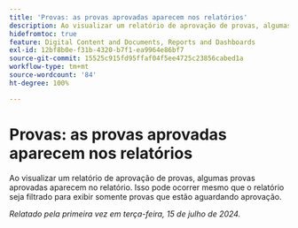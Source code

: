 ```yaml
---
title: 'Provas: as provas aprovadas aparecem nos relatórios'
description: Ao visualizar um relatório de aprovação de provas, algumas provas aprovadas aparecem no relatório. Isso pode ocorrer mesmo que o relatório seja filtrado para exibir somente provas que estão aguardando aprovação.
hidefromtoc: true
feature: Digital Content and Documents, Reports and Dashboards
exl-id: 12bf8b0e-f31b-4320-b7f1-ea9964e86bf7
source-git-commit: 15525c915fd95ffaf04f5ee4725c23856cabed1a
workflow-type: tm+mt
source-wordcount: '84'
ht-degree: 100%

---
```


# Provas: as provas aprovadas aparecem nos relatórios

<!--

>[!NOTE]
>
>This issue has been closed because it is not an issue.
-->

Ao visualizar um relatório de aprovação de provas, algumas provas aprovadas aparecem no relatório. Isso pode ocorrer mesmo que o relatório seja filtrado para exibir somente provas que estão aguardando aprovação.

_Relatado pela primeira vez em terça-feira, 15 de julho de 2024._
